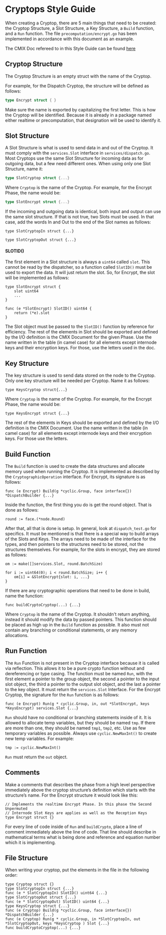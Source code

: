# Cryptops Style Guide
 
When creating a Cryptop, there are 5 main things that need to be created: the Cryptop Structure, a Slot Structure, 
a Key Structure, a `Build` function, and a `Run` function.
The file `precomputation/encrypt.go` has been implemented in accordance with this document as an example.

The CMIX Doc refereed to in this Style Guide can be found [here](https://drive.google.com/open?id=1ha8QtUI9Tk_sCIKWN-QE8YHZ7AKofKrV) 

Cryptop Structure
---

The Cryptop Structure is an empty struct with the name of the Cryptop. 

For example, for the Dispatch Cryptop, the structure will be defined as follows:
 
``` go
type Encrypt struct { }
```
 
Make sure the name is exported by capitalizing the first letter. This is how the Cryptop will be identified. 
Because it is already in a package named either realtime or precomputation, that designation will be used to identify it.
 
Slot Structure
---

A Slot Structure is what is used to send data in and out of the Cryptop. It must comply with the `services.Slot` interface 
in `services/dispatch.go`.  Most Cryptops use the same Slot Structure for incoming data as for outgoing data, but a few 
need different ones.  When using only one Slot Structure, name it:
 
``` go
type SlotCryptop struct {...}
```
 
Where `Cryptop` is the name of the Cryptop.  For example, for the Encrypt Phase, the name would be:
 
``` go
type SlotEncrypt struct {...}
```
 
If the incoming and outgoing data is identical, both input and output can use the same slot structure.
If that is not true, two Slots must be used.  In that case, add the words In and Out to the end of the Slot names as follows:

``` golang
type SlotCryptopIn struct {...}

type SlotCryptopOut struct {...}
```
 
#### SLOTID()

The first element in a Slot structure is always a `uint64` called `slot`. 
This cannot be read by the dispatcher, so a function called `SlotID()` must be used to export the data. 
It will just return the slot.  So, for Encrypt, the slot will be implemented as follows:

``` golang
type SlotEncrypt struct {
   	slot uint64
   	...
}
   	
func (e *SlotEncrypt) SlotID() uint64 {
    return (*e).slot
}
```
 
The Slot object must be passed to the `SlotID()` function by reference for efficiency.
The rest of the elements in Slot should be exported and defined by the I/O definition is the CMIX Document for the 
given Phase. Use the name written in the table (in camel case) for all elements except internode keys and their 
encryption keys. For those, use the letters used in the doc.
 
Key Structure
----

The key structure is used to send data stored on the node to the Cryptop.
Only one key structure will be needed per Cryptop. Name it as follows:
 
``` golang
type KeysCryptop struct{...}
```
 
Where `Cryptop` is the name of the Cryptop.  For example, for the Encrypt Phase, the name would be:

``` golang
type KeysEncrypt struct {...}
```
 
The rest of the elements in Keys should be exported and defined by the I/O definition is the CMIX Document.
Use the name written in the table (in camel case) for all elements except internode keys and their encryption keys.
For those use the letters.
 
Build Function
---

The `Build` function is used to create the data structures and allocate memory used when running the Cryptop.
It is implemented as described by the `CryptographicOperation` interface. For Encrypt, its signature is as follows:

``` golang
func (e Encrypt) Build(g *cyclic.Group, face interface{}) *DispatchBuilder {...}
```
 
Inside the function, the first thing you do is get the round object.  That is done as follows:

``` golang
round := face.(*node.Round)
```
 
After that, all that is done is setup.  In general, look at `dispatch_test.go` for specifics.
It must be mentioned is that there is a special way to build arrays of the Slots and Keys.
The arrays need to be made of the interface for the types, and then pointers to the structures need to be stored,
not the structures themselves.  For example, for the slots in encrypt, they are stored as follows:

``` golang
om := make([]services.Slot, round.BatchSize)
 
for i := uint64(0); i < round.BatchSize; i++ {
   	om[i] = &SlotEncrypt{slot: i, ...}
}
```
 
If there are any cryptographic operations that need to be done in build, name the function:
 
  	func buildCryptoCryptop(...) {...}
 
Where `Cryptop` is the name of the Cryptop.  It shouldn't return anything, instead it should modify the data by
passed pointers.  This function should be placed as high up in the `Build` function as possible.
It also must not contain any branching or conditional statements, or any memory allocations.
 
Run Function
---

The `Run` Function is not present in the Cryptop interface because it is called via reflection.
This allows it to be a pure crypto function without and dereferencing or type casing.
The function must be named `Run`, with the first element a pointer to the group object, 
the second a pointer to the input slot object, the third a pointer to the output slot object, 
and the last a pointer to the key object. It must return the `services.Slot` Interface.
For the Encrypt Cryptop, the signature for the `Run` function is as follows:

``` golang
func (e Encrypt) Run(g * cyclic.Group, in, out *SlotEncrypt, keys *KeysEncrypt) services.Slot {...}
```
 
`Run` should have no conditional or branching statements inside of it.
It is allowed to allocate temp variables, but they should be named `tmp`.
If there are more than one, they should be named `tmp1`, `tmp2`, etc.
Use as few temporary variables as possible. Always use `cyclic.NewMaxInt()` to create new temp
variables. For example:

``` golang
tmp := cyclic.NewMaxInt()
```
 
`Run` must return the `out` object.

Comments
---
Make a comments that describes the phase from a high level perspective immediately above 
the cryptop structure’s definition which starts with the structure’s name.
For the Encrypt structure it would look like this:

``` golang
// Implements the realtime Encrypt Phase. In this phase the Second Unpermuted 
// Internode Slot Keys are applies as well as the Reception Keys  
type Encrypt struct {}
```

For every line of code inside of `Run` and `buildCrypto`, place a line of comment immediately above the line of code.
That line should describe in mathematical terms what is being done and reference and equation number which it is implementing.

File Structure
---

When writing your cryptop, put the elements in the file in the following order:

``` golang
type Cryptop struct {}
type SlotCryptopIn struct {...}
func (e * SlotCryptopIn) SlotID() uint64 {...}
type SlotCryptopOut struct {...}
func (e * SlotCryptopOut) SlotID() uint64 {...}
type KeysCryptop struct {...}
func (e Cryptop) Build(g *cyclic.Group, face interface{}) *DispatchBuilder {...}
func (e Cryptop) Run(g * cyclic.Group, in *SlotCryptopIn, out *SlotCryptopOut, keys *KeysCryptop ) Slot {...}
func buildCryptoCryptop(...) {...}
```
